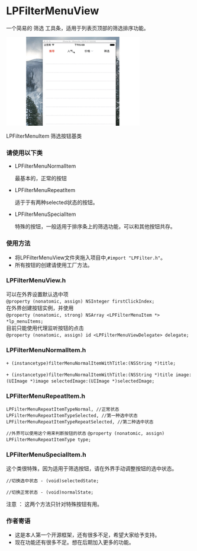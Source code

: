 # LPFilterMenuView
一个简易的 筛选 工具条，适用于列表页顶部的筛选排序功能。

![](未命名.gif)


LPFilterMenuItem 筛选按钮基类

### 请使用以下类
* LPFilterMenuNormalItem
  
  最基本的，正常的按钮
  
* LPFilterMenuRepeatItem
 
  适于于有两种selected状态的按钮。
  
* LPFilterMenuSpecialItem

  特殊的按钮，一般适用于排序条上的筛选功能，可以和其他按钮共存。
  
### 使用方法

* 将LPFilterMenuView文件夹拖入项目中,`#import "LPFilter.h"`。
* 所有按钮的创建请使用工厂方法。


### LPFilterMenuView.h

可以在外界设置默认选中项  
`@property (nonatomic, assign) NSInteger firstClickIndex;`  
在外界创建按钮实例，并使用  
`@property (nonatomic, strong) NSArray <LPFilterMenuItem *> *lp_menuItems;`  
目前只能使用代理监听按钮的点击  
`@property (nonatomic, assign) id <LPFilterMenuViewDelegate> delegate;`


### LPFilterMenuNormalItem.h


`+ (instancetype)filterMenuNormalItemWithTitle:(NSString *)title;`

`+ (instancetype)filterMenuNormalItemWithTitle:(NSString *)title image:(UIImage *)image selectedImage:(UIImage *)selectedImage;
`

### LPFilterMenuRepeatItem.h

    LPFilterMenuRepeatItemTypeNormal, //正常状态
    LPFilterMenuRepeatItemTypeSelected, //第一种选中状态
    LPFilterMenuRepeatItemTypeRepeatSelected, //第二种选中状态

`//外界可以使用这个用来判断按钮的状态`
`@property (nonatomic, assign) LPFilterMenuRepeatItemType type;`

### LPFilterMenuSpecialItem.h

这个类很特殊，因为适用于筛选按钮，请在外界手动调整按钮的选中状态。


``//切换选中状态 - (void)selectedState;``

``//切换正常状态 - (void)normalState;``
 
注意 ： 这两个方法只针对特殊按钮有用。


### 作者寄语
* 这是本人第一个开源框架，还有很多不足，希望大家给予支持。
* 现在功能还有很多不足。想在后期加入更多的功能。
